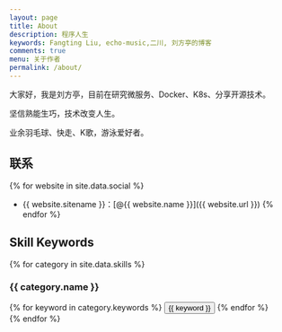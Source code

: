 ```yaml
---
layout: page
title: About
description: 程序人生
keywords: Fangting Liu, echo-music,二川, 刘方亭的博客
comments: true
menu: 关于作者
permalink: /about/
---
```


大家好，我是刘方亭，目前在研究微服务、Docker、K8s、分享开源技术。

坚信熟能生巧，技术改变人生。

业余羽毛球、快走、K歌，游泳爱好者。

## 联系

{% for website in site.data.social %}
* {{ website.sitename }}：[@{{ website.name }}]({{ website.url }})
{% endfor %}

## Skill Keywords

{% for category in site.data.skills %}
### {{ category.name }}
<div class="btn-inline">
{% for keyword in category.keywords %}
<button class="btn btn-outline" type="button">{{ keyword }}</button>
{% endfor %}
</div>
{% endfor %}
